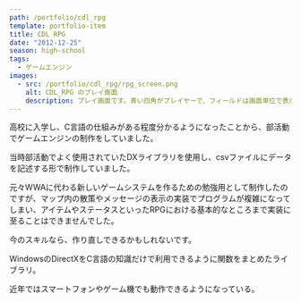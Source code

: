 ```yaml
---
path: /portfolio/cdl_rpg
template: portfolio-item
title: CDL RPG
date: "2012-12-25"
season: high-school
tags:
  - ゲームエンジン
images:
  - src: /portfolio/cdl_rpg/rpg_screen.png
    alt: CDL_RPG のプレイ画面
    description: プレイ画面です。青い四角がプレイヤーで、フィールドは画面単位で表示が切り替わります。
---
```


高校に入学し、C言語の仕組みがある程度分かるようになったことから、部活動でゲームエンジンの制作をしていました。

当時部活動でよく使用されていたDXライブラリを使用し、csvファイルにデータを記述する形で制作していました。

元々WWAに代わる新しいゲームシステムを作るための勉強用として制作したのですが、マップ内の散策やメッセージの表示の実装でプログラムが複雑になってしまい、アイテムやステータスといったRPGにおける基本的なところまで実装に至ることはできませんでした。

今のスキルなら、作り直しできるかもしれないです。

<about-note title="DXライブラリ とは" link="https://dxlib.xsrv.jp/" linkname="DXライブラリ置き場">

WindowsのDirectXをC言語の知識だけで利用できるように関数をまとめたライブラリ。

近年ではスマートフォンやゲーム機でも動作できるようになっている。

</about-note>
